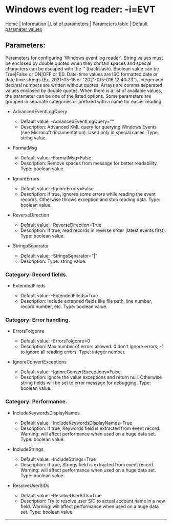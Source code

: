 # Windows event log reader: -i=EVT

[Home](../README.MD) | [Information](evt_info.md) | [List of parameters](evt_parameters_list.md) | [Parameters table](evt_parameters_table.md) |  [Default parameter values](evt_parameters_defaults.md)

## Parameters:
Parameters for configuring 'Windows event log reader'. String values must be enclosed by double quotes when
they contain spaces and special characters can be escaped with the '\' (backslash). Boolean value can be
True|False or ON|OFF or 1|0. Date-time values are ISO formatted date or date time strings (Ex. 2021-05-16 or
"2021-015-016 12:40:23"). Integer and decimal numbers are written without quotes. Arrays are comma separated
values enclosed by double quotes. When there is a list of available values, the parameter can be one of the
listed options. Some parameters are grouped in separate categories or prefixed with a name for easier reading.

 - AdvancedEventLogQuery

	* Default value: -AdvancedEventLogQuery=""
	* Description: Advanced XML query for querying Windows Events (see Microsoft documentation).
	Used only in special cases. Type: string value.

 - FormatMsg

	* Default value: -FormatMsg=False
	* Description: Remove spaces from message for better readability. Type: boolean value.

 - IgnoreErrors

	* Default value: -IgnoreErrors=False
	* Description: If true, ignores some errors while reading the event records. Otherwise throws
	exception and stop reading data. Type: boolean value.

 - ReverseDirection

	* Default value: -ReverseDirection=True
	* Description: If true, read records in reverse order (latest events first). Type: boolean
	value.

 - StringsSeparator

	* Default value: -StringsSeparator="|"
	* Description: Type: string value.

### Category: Record fields.

 - ExtendedFileds

	* Default value: -ExtendedFileds=True
	* Description: Include extended fields like file path, line number, record number, etc. Type:
	boolean value.

### Category: Error handling.

 - ErrorsToIgonre

	* Default value: -ErrorsToIgonre=0
	* Description: Max number of errors allowed. 0 don't ignore errors; -1 to ignore all reading
	errors. Type: integer number.

 - IgnoreConvertExceptions

	* Default value: -IgnoreConvertExceptions=False
	* Description: Ignore the value exceptions and return null. Otherwise string fields will be set
	to error message for debugging. Type: boolean value.

### Category: Performance.

 - IncludeKeywordsDisplayNames

	* Default value: -IncludeKeywordsDisplayNames=True
	* Description: If true, Keywords field is extracted from event record. Warning: will affect
	performance when used on a huge data set. Type: boolean value.

 - IncludeStrings

	* Default value: -IncludeStrings=True
	* Description: If true, Strings field is extracted from event record. Warning: will affect
	performance when used on a huge data set. Type: boolean value.

 - ResolveUserSIDs

	* Default value: -ResolveUserSIDs=True
	* Description: Try to resolve user SID to actual account name in a new field. Warning: will
	affect performance when used on a huge data set. Type: boolean value.


------------------------------------------------------------

